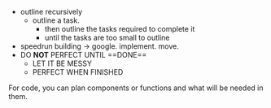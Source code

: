 - outline recursively
	- outline a task. 
		- then outline the tasks required to complete it
		- until the tasks are too small to outline
- speedrun building -> google. implement. move.
- DO **NOT** PERFECT UNTIL ==DONE==
	- LET IT BE MESSY
	- PERFECT WHEN FINISHED

For code, you can plan components or functions and what will be needed in them.